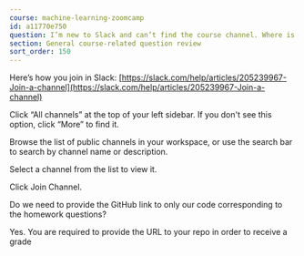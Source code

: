 ```yaml
---
course: machine-learning-zoomcamp
id: a11770e750
question: I’m new to Slack and can’t find the course channel. Where is it?
section: General course-related question review
sort_order: 150
---
```


Here’s how you join in Slack: [https://slack.com/help/articles/205239967-Join-a-channel](https://slack.com/help/articles/205239967-Join-a-channel)

Click “All channels” at the top of your left sidebar. If you don't see this option, click “More” to find it.

Browse the list of public channels in your workspace, or use the search bar to search by channel name or description.

Select a channel from the list to view it.

Click Join Channel.

Do we need to provide the GitHub link to only our code corresponding to the homework questions?

Yes. You are required to provide the URL to your repo in order to receive a grade

